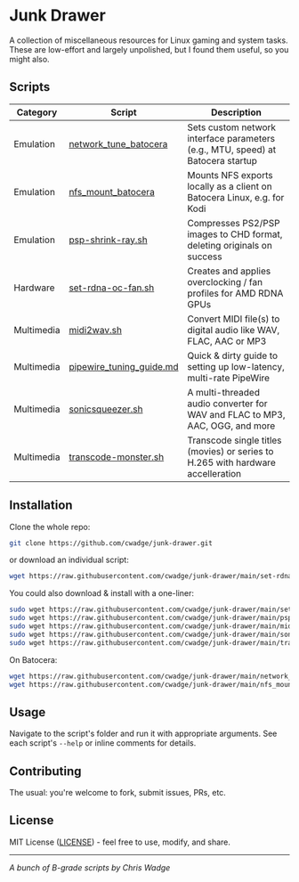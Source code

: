 # Junk Drawer
A collection of miscellaneous resources for Linux gaming and system tasks. These are low-effort and largely unpolished, but I found them useful, so you might also.

## Scripts
| Category | Script | Description |
|----------|--------|-------------|
| Emulation | [network_tune_batocera](network_tune_batocera) | Sets custom network interface parameters (e.g., MTU, speed) at Batocera startup |
| Emulation | [nfs_mount_batocera](nfs_mount_batocera) | Mounts NFS exports locally as a client on Batocera Linux, e.g. for Kodi |
| Emulation | [psp-shrink-ray.sh](psp-shrink-ray.sh) | Compresses PS2/PSP images to CHD format, deleting originals on success |
| Hardware | [set-rdna-oc-fan.sh](set-rdna-oc-fan.sh) | Creates and applies overclocking / fan profiles for AMD RDNA GPUs |
| Multimedia | [midi2wav.sh](midi2wav.sh) | Convert MIDI file(s) to digital audio like WAV, FLAC, AAC or MP3 |
| Multimedia | [pipewire_tuning_guide.md](pipewire_tuning_guide.md) | Quick & dirty guide to setting up low-latency, multi-rate PipeWire |
| Multimedia | [sonicsqueezer.sh](sonicsqueezer.sh) | A multi-threaded audio converter for WAV and FLAC to MP3, AAC, OGG, and more | 
| Multimedia | [transcode-monster.sh](transcode-monster.sh) | Transcode single titles (movies) or series to H.265 with hardware accelleration |

## Installation
Clone the whole repo:
```bash
git clone https://github.com/cwadge/junk-drawer.git
```

or download an individual script:
```bash
wget https://raw.githubusercontent.com/cwadge/junk-drawer/main/set-rdna-oc-fan.sh
```

You could also download & install with a one-liner:
```bash
sudo wget https://raw.githubusercontent.com/cwadge/junk-drawer/main/set-rdna-oc-fan.sh -O /usr/local/sbin/set-rdna-oc-fan.sh && sudo chmod 755 /usr/local/sbin/set-rdna-oc-fan.sh
sudo wget https://raw.githubusercontent.com/cwadge/junk-drawer/main/psp-shrink-ray.sh -O /usr/local/bin/psp-shrink-ray.sh && sudo chmod 755 /usr/local/bin/psp-shrink-ray.sh
sudo wget https://raw.githubusercontent.com/cwadge/junk-drawer/main/midi2wav.sh -O /usr/local/bin/midi2wav.sh && sudo chmod 755 /usr/local/bin/midi2wav.sh
sudo wget https://raw.githubusercontent.com/cwadge/junk-drawer/main/sonicsqueezer.sh -O /usr/local/bin/sonicsqueezer.sh && sudo chmod 755 /usr/local/bin/sonicsqueezer.sh
sudo wget https://raw.githubusercontent.com/cwadge/junk-drawer/main/transcode-monster.sh -O /usr/local/bin/transcode-monster.sh && sudo chmod 755 /usr/local/bin/transcode-monster.sh
```

On Batocera:
```bash
wget https://raw.githubusercontent.com/cwadge/junk-drawer/main/network_tune_batocera -O /userdata/system/services/network_tune && chmod 755 /userdata/system/services/network_tune
wget https://raw.githubusercontent.com/cwadge/junk-drawer/main/nfs_mount_batocera -O /userdata/system/services/nfs_mount && chmod 755 /userdata/system/services/nfs_mount
```

## Usage
Navigate to the script's folder and run it with appropriate arguments. See each script's `--help` or inline comments for details.

## Contributing
The usual: you're welcome to fork, submit issues, PRs, etc.

## License
MIT License ([LICENSE](https://opensource.org/license/MIT)) - feel free to use, modify, and share.

---

_A bunch of B-grade scripts by Chris Wadge_
